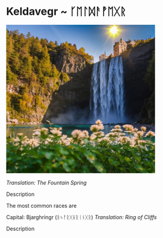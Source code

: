 # Keldavegr ~ ᚴᛖᛚᛞᚨᚡᛖᚷᚱ

<img src="/assets/Images/Worlds/keldavegr.png" width="400"/>

*Translation: The Fountain Spring*

Description

The most common races are 

Capital: Bjarghringr (ᛒᛃᚨᚱᚷᚺᚱᛁᚾᚷᚱ)
*Translation: Ring of Cliffs*

Description